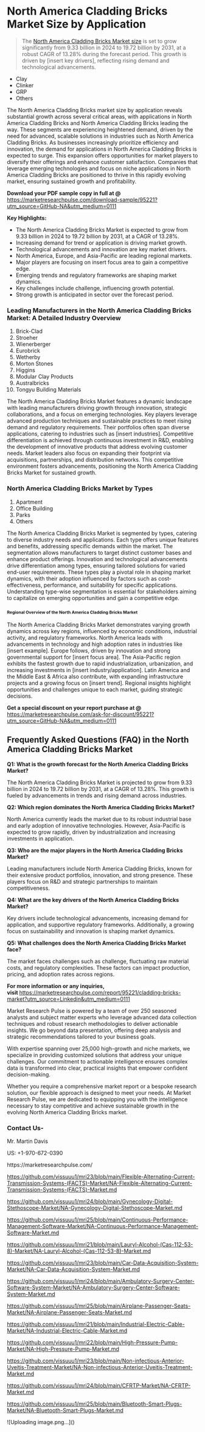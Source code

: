 <h1>North America Cladding Bricks Market&nbsp;Size by Application</h1><blockquote><p>The <a href="https://marketresearchpulse.com/download-sample/95221?utm_source=GitHub-NA&amp;utm_medium=0111">North America Cladding Bricks Market size</a> is set to grow significantly from 9.33 billion in 2024 to 19.72 billion by 2031, at a robust CAGR of 13.28% during the forecast period. This growth is driven by [insert key drivers], reflecting rising demand and technological advancements.</p></blockquote><ul><li>Clay<li> Clinker<li> GRP<li> Others</li></ul><p>The North America Cladding Bricks market size by application reveals substantial growth across several critical areas, with applications in North America Cladding Bricks and North America Cladding Bricks leading the way. These segments are experiencing heightened demand, driven by the need for advanced, scalable solutions in industries such as North America Cladding Bricks. As businesses increasingly prioritize efficiency and innovation, the demand for applications in North America Cladding Bricks is expected to surge. This expansion offers opportunities for market players to diversify their offerings and enhance customer satisfaction. Companies that leverage emerging technologies and focus on niche applications in North America Cladding Bricks are positioned to thrive in this rapidly evolving market, ensuring sustained growth and profitability.</p><p><strong>Download your PDF sample copy in full at @ </strong><a href="https://marketresearchpulse.com/download-sample/95221?utm_source=GitHub-NA&amp;utm_medium=0111">https://marketresearchpulse.com/download-sample/95221?utm_source=GitHub-NA&amp;utm_medium=0111</a></p><p><strong>Key Highlights: </strong></p><ul><li>The North America Cladding Bricks Market is expected to grow from 9.33 billion in 2024 to 19.72 billion by 2031, at a CAGR of 13.28%.</li><li>Increasing demand for trend or application is driving market growth.</li><li>Technological advancements and innovation are key market drivers.</li><li>North America, Europe, and Asia-Pacific are leading regional markets.</li><li>Major players are focusing on insert focus area to gain a competitive edge.</li><li>Emerging trends and regulatory frameworks are shaping market dynamics.</li><li>Key challenges include challenge, influencing growth potential.</li><li>Strong growth is anticipated in sector over the forecast period.</li></ul><h3>Leading Manufacturers in the North America Cladding Bricks Market: A Detailed Industry Overview</h3><ol><li>Brick-Clad</li><li>Stroeher</li><li>Wienerberger</li><li>Eurobrick</li><li>Wetherby</li><li>Morton Stones</li><li>Higgins</li><li>Modular Clay Products</li><li>Australbricks</li><li>Tongyu Building Materials</li></ol><div class="flex max-w-full flex-col flex-grow"><div class="min-h-8 text-message flex w-full flex-col items-end gap-2 whitespace-normal break-words [.text-message+&amp;]:mt-5" dir="auto" data-message-author-role="assistant" data-message-id="fd8432e4-4910-450d-b182-61b7bfb0a01f" data-message-model-slug="gpt-4o"><div class="flex w-full flex-col gap-1 empty:hidden first:pt-[3px]"><div class="markdown prose w-full break-words dark:prose-invert light"><p>The North America Cladding Bricks Market features a dynamic landscape with leading manufacturers driving growth through innovation, strategic collaborations, and a focus on emerging technologies. Key players leverage advanced production techniques and sustainable practices to meet rising demand and regulatory requirements. Their portfolios often span diverse applications, catering to industries such as [insert industries]. Competitive differentiation is achieved through continuous investment in R&amp;D, enabling the development of innovative products that address evolving customer needs. Market leaders also focus on expanding their footprint via acquisitions, partnerships, and distribution networks. This competitive environment fosters advancements, positioning the North America Cladding Bricks Market for sustained growth.</p></div></div></div></div><h3>North America Cladding Bricks Market by Types</h3><ol><li>Apartment<li> Office Building<li> Parks<li> Others</li></ol><div class="flex max-w-full flex-col flex-grow"><div class="min-h-8 text-message flex w-full flex-col items-end gap-2 whitespace-normal break-words [.text-message+&amp;]:mt-5" dir="auto" data-message-author-role="assistant" data-message-id="084470be-0bb7-4664-bddf-5156b4f41249" data-message-model-slug="gpt-4o-mini"><div class="flex w-full flex-col gap-1 empty:hidden first:pt-[3px]"><div class="markdown prose w-full break-words dark:prose-invert light"><p>The North America Cladding Bricks Market is segmented by types, catering to diverse industry needs and applications. Each type offers unique features and benefits, addressing specific demands within the market. The segmentation allows manufacturers to target distinct customer bases and enhance product offerings. Innovation and technological advancements drive differentiation among types, ensuring tailored solutions for varied end-user requirements. These types play a pivotal role in shaping market dynamics, with their adoption influenced by factors such as cost-effectiveness, performance, and suitability for specific applications. Understanding type-wise segmentation is essential for stakeholders aiming to capitalize on emerging opportunities and gain a competitive edge.</p></div></div></div></div><h3><span style="font-size: 11px;">Regional Overview of the North America Cladding Bricks Market</span></h3><div class="flex max-w-full flex-col flex-grow"><div class="min-h-8 text-message flex w-full flex-col items-end gap-2 whitespace-normal break-words [.text-message+&amp;]:mt-5" dir="auto" data-message-author-role="assistant" data-message-id="e9038762-ce64-4e30-91c9-9bd413514231" data-message-model-slug="gpt-4o-mini"><div class="flex w-full flex-col gap-1 empty:hidden first:pt-[3px]"><div class="markdown prose w-full break-words dark:prose-invert light"><p>The North America Cladding Bricks Market demonstrates varying growth dynamics across key regions, influenced by economic conditions, industrial activity, and regulatory frameworks. North America leads with advancements in technology and high adoption rates in industries like [insert example]. Europe follows, driven by innovation and strong governmental support for [insert focus area]. The Asia-Pacific region exhibits the fastest growth due to rapid industrialization, urbanization, and increasing investments in [insert industry/application]. Latin America and the Middle East &amp; Africa also contribute, with expanding infrastructure projects and a growing focus on [insert trend]. Regional insights highlight opportunities and challenges unique to each market, guiding strategic decisions.</p></div></div></div></div><p><strong>Get a special discount on your report purchase at @ </strong><a href="https://marketresearchpulse.com/ask-for-discount/95221?utm_source=GitHub-NA&amp;utm_medium=0111">https://marketresearchpulse.com/ask-for-discount/95221?utm_source=GitHub-NA&amp;utm_medium=0111</a></p><h2>Frequently Asked Questions (FAQ) in the North America Cladding Bricks Market</h2><p><strong>Q1: What is the growth forecast for the North America Cladding Bricks Market?</strong></p><p>The North America Cladding Bricks Market is projected to grow from 9.33 billion in 2024 to 19.72 billion by 2031, at a CAGR of 13.28%. This growth is fueled by advancements in trends and rising demand across industries.</p><p><strong>Q2: Which region dominates the North America Cladding Bricks Market?</strong></p><p>North America currently leads the market due to its robust industrial base and early adoption of innovative technologies. However, Asia-Pacific is expected to grow rapidly, driven by industrialization and increasing investments in application.</p><p><strong>Q3: Who are the major players in the North America Cladding Bricks Market?</strong></p><p>Leading manufacturers include North America Cladding Bricks, known for their extensive product portfolios, innovation, and strong presence. These players focus on R&amp;D and strategic partnerships to maintain competitiveness.</p><p><strong>Q4: What are the key drivers of the North America Cladding Bricks Market?</strong></p><p>Key drivers include technological advancements, increasing demand for application, and supportive regulatory frameworks. Additionally, a growing focus on sustainability and innovation is shaping market dynamics.</p><p><strong>Q5: What challenges does the North America Cladding Bricks Market face?</strong></p><p>The market faces challenges such as challenge, fluctuating raw material costs, and regulatory complexities. These factors can impact production, pricing, and adoption rates across regions.</p><p><strong>For more information or any inquiries, visit&nbsp;</strong><a href="https://marketresearchpulse.com/report/95221/cladding-bricks-market?utm_source=Linkedin&utm_medium=0111">https://marketresearchpulse.com/report/95221/cladding-bricks-market?utm_source=Linkedin&utm_medium=0111</a></p><p>Market Research Pulse is powered by a team of over 250 seasoned analysts and subject matter experts who leverage advanced data collection techniques and robust research methodologies to deliver actionable insights. We go beyond data presentation, offering deep analysis and strategic recommendations tailored to your business goals.</p><p>With expertise spanning over 25,000 high-growth and niche markets, we specialize in providing customized solutions that address your unique challenges. Our commitment to actionable intelligence ensures complex data is transformed into clear, practical insights that empower confident decision-making.</p><p>Whether you require a comprehensive market report or a bespoke research solution, our flexible approach is designed to meet your needs. At Market Research Pulse, we are dedicated to equipping you with the intelligence necessary to stay competitive and achieve sustainable growth in the evolving North America Cladding Bricks market.</p><h3><strong>Contact Us-</strong></h3><p>Mr. Martin Davis</p><p>US: +1-970-672-0390</p><p>https://marketresearchpulse.com/</p><p><a href="https://github.com/vissuuu1/mri23/blob/main/Flexible-Alternating-Current-Transmission-Systems-(FACTS)-Market/NA-Flexible-Alternating-Current-Transmission-Systems-(FACTS)-Market.md">https://github.com/vissuuu1/mri23/blob/main/Flexible-Alternating-Current-Transmission-Systems-(FACTS)-Market/NA-Flexible-Alternating-Current-Transmission-Systems-(FACTS)-Market.md</a></p><p><a href="https://github.com/vissuuu1/mri24/blob/main/Gynecology-Digital-Stethoscope-Market/NA-Gynecology-Digital-Stethoscope-Market.md">https://github.com/vissuuu1/mri24/blob/main/Gynecology-Digital-Stethoscope-Market/NA-Gynecology-Digital-Stethoscope-Market.md</a></p><p><a href="https://github.com/vissuuu1/mri25/blob/main/Continuous-Performance-Management-Software-Market/NA-Continuous-Performance-Management-Software-Market.md">https://github.com/vissuuu1/mri25/blob/main/Continuous-Performance-Management-Software-Market/NA-Continuous-Performance-Management-Software-Market.md</a></p><p><a href="https://github.com/vissuuu1/mri21/blob/main/Lauryl-Alcohol-(Cas-112-53-8)-Market/NA-Lauryl-Alcohol-(Cas-112-53-8)-Market.md">https://github.com/vissuuu1/mri21/blob/main/Lauryl-Alcohol-(Cas-112-53-8)-Market/NA-Lauryl-Alcohol-(Cas-112-53-8)-Market.md</a></p><p><a href="https://github.com/vissuuu1/mri23/blob/main/Car-Data-Acquisition-System-Market/NA-Car-Data-Acquisition-System-Market.md">https://github.com/vissuuu1/mri23/blob/main/Car-Data-Acquisition-System-Market/NA-Car-Data-Acquisition-System-Market.md</a></p><p><a href="https://github.com/vissuuu1/mri24/blob/main/Ambulatory-Surgery-Center-Software-System-Market/NA-Ambulatory-Surgery-Center-Software-System-Market.md">https://github.com/vissuuu1/mri24/blob/main/Ambulatory-Surgery-Center-Software-System-Market/NA-Ambulatory-Surgery-Center-Software-System-Market.md</a></p><p><a href="https://github.com/vissuuu1/mri25/blob/main/Airplane-Passenger-Seats-Market/NA-Airplane-Passenger-Seats-Market.md">https://github.com/vissuuu1/mri25/blob/main/Airplane-Passenger-Seats-Market/NA-Airplane-Passenger-Seats-Market.md</a></p><p><a href="https://github.com/vissuuu1/mri21/blob/main/Industrial-Electric-Cable-Market/NA-Industrial-Electric-Cable-Market.md">https://github.com/vissuuu1/mri21/blob/main/Industrial-Electric-Cable-Market/NA-Industrial-Electric-Cable-Market.md</a></p><p><a href="https://github.com/vissuuu1/mri22/blob/main/High-Pressure-Pump-Market/NA-High-Pressure-Pump-Market.md">https://github.com/vissuuu1/mri22/blob/main/High-Pressure-Pump-Market/NA-High-Pressure-Pump-Market.md</a></p><p><a href="https://github.com/vissuuu1/mri23/blob/main/Non-infectious-Anterior-Uveitis-Treatment-Market/NA-Non-infectious-Anterior-Uveitis-Treatment-Market.md">https://github.com/vissuuu1/mri23/blob/main/Non-infectious-Anterior-Uveitis-Treatment-Market/NA-Non-infectious-Anterior-Uveitis-Treatment-Market.md</a></p><p><a href="https://github.com/vissuuu1/mri24/blob/main/CFRTP-Market/NA-CFRTP-Market.md">https://github.com/vissuuu1/mri24/blob/main/CFRTP-Market/NA-CFRTP-Market.md</a></p><p><a href="https://github.com/vissuuu1/mri25/blob/main/Bluetooth-Smart-Plugs-Market/NA-Bluetooth-Smart-Plugs-Market.md">https://github.com/vissuuu1/mri25/blob/main/Bluetooth-Smart-Plugs-Market/NA-Bluetooth-Smart-Plugs-Market.md</a></p>
![Uploading image.png…]()
